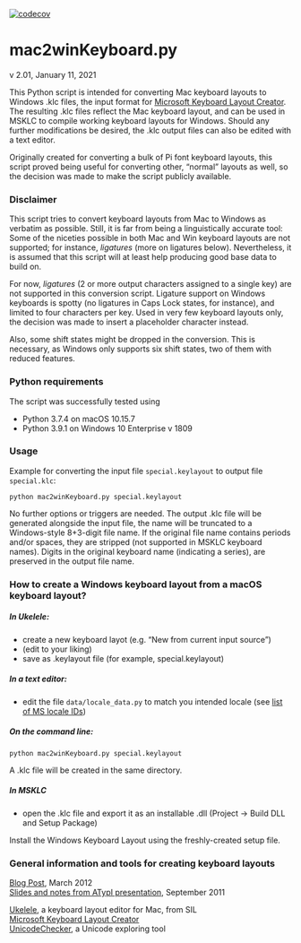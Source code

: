 [![codecov](https://codecov.io/gh/adobe-type-tools/keyboard-layouts/branch/master/graph/badge.svg?token=n2PuH5nJQr)](https://codecov.io/gh/adobe-type-tools/keyboard-layouts)

mac2winKeyboard.py
=====
v 2.01, January 11, 2021

This Python script is intended for converting Mac keyboard layouts to Windows .klc files, the input format for [Microsoft Keyboard Layout Creator]. The resulting .klc files reflect the Mac keyboard layout, and can be used in MSKLC to compile working keyboard layouts for Windows. Should any further modifications be desired, the .klc output files can also be edited with a text editor.

Originally created for converting a bulk of Pi font keyboard layouts, this script proved being useful for converting other, “normal” layouts as well, so the decision was made to make the script publicly available.


### Disclaimer

This script tries to convert keyboard layouts from Mac to Windows as verbatim as possible. Still, it is far from being a linguistically accurate tool: Some of the niceties possible in both Mac and Win keyboard layouts are not supported; for instance, _ligatures_ (more on ligatures below). Nevertheless, it is assumed that this script will at least help producing good base data to build on.

For now, _ligatures_ (2 or more output characters assigned to a single key) are not supported in this conversion script. Ligature support on Windows keyboards is spotty (no ligatures in Caps Lock states, for instance), and limited to four characters per key. Used in very few keyboard layouts only, the decision was made to insert a placeholder character instead.

Also, some shift states might be dropped in the conversion. This is necessary, as Windows only supports six shift states, two of them with reduced features.


### Python requirements

The script was successfully tested using

- Python 3.7.4 on macOS 10.15.7
- Python 3.9.1 on Windows 10 Enterprise v 1809


### Usage

Example for converting the input file `special.keylayout` to output file `special.klc`:

	python mac2winKeyboard.py special.keylayout

No further options or triggers are needed. The output .klc file will be generated alongside the input file, the name will be truncated to a Windows-style 8+3-digit file name. If the original file name contains periods and/or spaces, they are stripped (not supported in MSKLC keyboard names). Digits in the original keyboard name (indicating a series), are preserved in the output file name.


### How to create a Windows keyboard layout from a macOS keyboard layout?

##### In Ukelele:
- create a new keyboard layot (e.g. “New from current input source”)
- (edit to your liking)
- save as .keylayout file (for example, special.keylayout)

##### In a text editor:
- edit the file `data/locale_data.py` to match you intended locale (see [list of MS locale IDs])

##### On the command line:

	python mac2winKeyboard.py special.keylayout

A .klc file will be created in the same directory.

##### In MSKLC

- open the .klc file and export it as an installable .dll (Project → Build DLL and Setup Package)

Install the Windows Keyboard Layout using the freshly-created setup file.


### General information and tools for creating keyboard layouts

[Blog Post], March 2012  
[Slides and notes from ATypI presentation], September 2011  

[Ukelele], a keyboard layout editor for Mac, from SIL  
[Microsoft Keyboard Layout Creator]  
[UnicodeChecker], a Unicode exploring tool  


[Microsoft Keyboard Layout Creator]: https://www.microsoft.com/en-us/download/details.aspx?id=102134  
[list of MS locale IDs]: https://docs.microsoft.com/en-us/openspecs/windows_protocols/ms-lcid/63d3d639-7fd2-4afb-abbe-0d5b5551eef8
  
[Slides and notes from ATypI presentation]: https://blog.typekit.com/wp-content/uploads/2012/03/keyboard_layouts_annotated.pdf
[Blog Post]: https://blog.typekit.com/2012/03/06/on-keyboard-layouts/
[Ukelele]: https://software.sil.org/ukelele/
[UnicodeChecker]: https://earthlingsoft.net/UnicodeChecker/